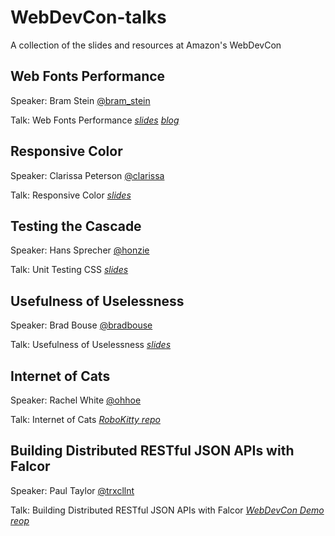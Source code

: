 # WebDevCon-talks
A collection of the slides and resources at Amazon's WebDevCon

## Web Fonts Performance
Speaker: Bram Stein [@bram_stein](https://twitter.com/bram_stein)

Talk: Web Fonts Performance [*slides*](https://speakerdeck.com/bramstein/web-fonts-performance)  [*blog*](http://bramstein.com/writing/web-font-loading-patterns.html)


## Responsive Color
Speaker: Clarissa Peterson [@clarissa](https://twitter.com/clarissa)

Talk: Responsive Color [*slides*](http://www.slideshare.net/clarissapeterson/colorincss)


## Testing the Cascade
Speaker: Hans Sprecher [@honzie](https://twitter.com/honzie)

Talk: Unit Testing CSS [*slides*](https://github.com/honzie/testing-the-cascade)


## Usefulness of Uselessness
Speaker: Brad Bouse [@bradbouse](https://twitter.com/bradbouse)

Talk: Usefulness of Uselessness [*slides*](http://www.wholepixel.com/webdevcon/index.html#/)


## Internet of Cats
Speaker: Rachel White [@ohhoe](https://twitter.com/ohhoe)

Talk: Internet of Cats [*RoboKitty repo*](https://github.com/rachelnicole/robokitty)

## Building Distributed RESTful JSON APIs with Falcor
Speaker: Paul Taylor [@trxcllnt](https://twitter.com/trxcllnt)

Talk: Building Distributed RESTful JSON APIs with Falcor [*WebDevCon Demo reop*](https://github.com/trxcllnt/webdevcon-demo)
